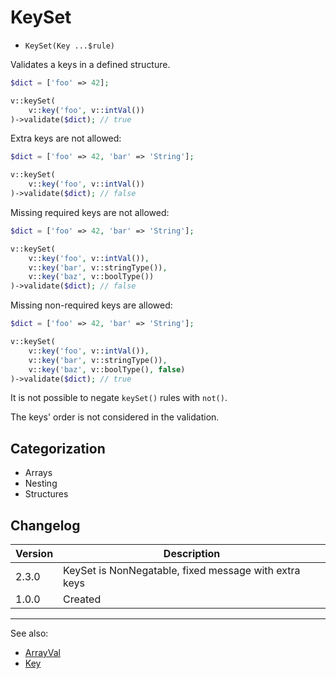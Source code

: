 # KeySet

- `KeySet(Key ...$rule)`

Validates a keys in a defined structure.

```php
$dict = ['foo' => 42];

v::keySet(
    v::key('foo', v::intVal())
)->validate($dict); // true
```

Extra keys are not allowed:
```php
$dict = ['foo' => 42, 'bar' => 'String'];

v::keySet(
    v::key('foo', v::intVal())
)->validate($dict); // false
```

Missing required keys are not allowed:
```php
$dict = ['foo' => 42, 'bar' => 'String'];

v::keySet(
    v::key('foo', v::intVal()),
    v::key('bar', v::stringType()),
    v::key('baz', v::boolType())
)->validate($dict); // false
```

Missing non-required keys are allowed:
```php
$dict = ['foo' => 42, 'bar' => 'String'];

v::keySet(
    v::key('foo', v::intVal()),
    v::key('bar', v::stringType()),
    v::key('baz', v::boolType(), false)
)->validate($dict); // true
```

It is not possible to negate `keySet()` rules with `not()`.

The keys' order is not considered in the validation.

## Categorization

- Arrays
- Nesting
- Structures

## Changelog

Version | Description
--------|-------------
  2.3.0 | KeySet is NonNegatable, fixed message with extra keys
  1.0.0 | Created

***
See also:

- [ArrayVal](ArrayVal.md)
- [Key](Key.md)
